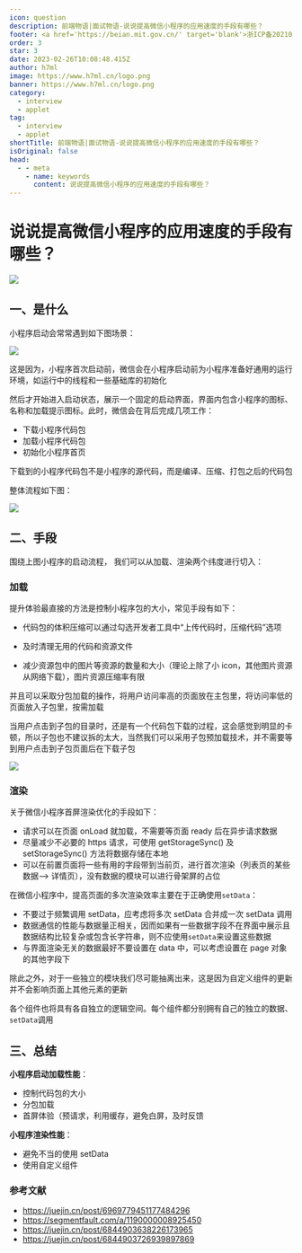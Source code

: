 ```yaml
---
icon: question
description: 前端物语|面试物语-说说提高微信小程序的应用速度的手段有哪些？
footer: <a href='https://beian.mit.gov.cn/' target='blank'>浙ICP备2021037683号-2</a>说说提高微信小程序的应用速度的手段有哪些？
order: 3
star: 3
date: 2023-02-26T10:08:48.415Z
author: h7ml
image: https://www.h7ml.cn/logo.png
banner: https://www.h7ml.cn/logo.png
category:
  - interview
  - applet
tag:
  - interview
  - applet
shortTitle: 前端物语|面试物语-说说提高微信小程序的应用速度的手段有哪些？
isOriginal: false
head:
  - - meta
    - name: keywords
      content: 说说提高微信小程序的应用速度的手段有哪些？
---
```


# 说说提高微信小程序的应用速度的手段有哪些？

![](http://static.5ibug.net/vitepress/assets/images/interview/f606d530-3278-11ec-a752-75723a64e8f5.png)

## 一、是什么

小程序启动会常常遇到如下图场景：

![](http://static.5ibug.net/vitepress/assets/images/interview/03941230-3279-11ec-8e64-91fdec0f05a1.png)

这是因为，小程序首次启动前，微信会在小程序启动前为小程序准备好通用的运行环境，如运行中的线程和一些基础库的初始化

然后才开始进入启动状态，展示一个固定的启动界面，界面内包含小程序的图标、名称和加载提示图标。此时，微信会在背后完成几项工作：

- 下载小程序代码包
- 加载小程序代码包
- 初始化小程序首页

下载到的小程序代码包不是小程序的源代码，而是编译、压缩、打包之后的代码包

整体流程如下图：

![](http://static.5ibug.net/vitepress/assets/images/interview/11c0ea90-3279-11ec-a752-75723a64e8f5.png)

## 二、手段

围绕上图小程序的启动流程， 我们可以从加载、渲染两个纬度进行切入：

### 加载

提升体验最直接的方法是控制小程序包的大小，常见手段有如下：

- 代码包的体积压缩可以通过勾选开发者工具中“上传代码时，压缩代码”选项

- 及时清理无用的代码和资源文件
- 减少资源包中的图片等资源的数量和大小（理论上除了小 icon，其他图片资源从网络下载），图片资源压缩率有限

并且可以采取分包加载的操作，将用户访问率高的页面放在主包里，将访问率低的页面放入子包里，按需加载

当用户点击到子包的目录时，还是有一个代码包下载的过程，这会感觉到明显的卡顿，所以子包也不建议拆的太大，当然我们可以采用子包预加载技术，并不需要等到用户点击到子包页面后在下载子包

![](http://static.5ibug.net/vitepress/assets/images/interview/2034de10-3279-11ec-8e64-91fdec0f05a1.png)

### 渲染

关于微信小程序首屏渲染优化的手段如下：

- 请求可以在页面 onLoad 就加载，不需要等页面 ready 后在异步请求数据
- 尽量减少不必要的 https 请求，可使用 getStorageSync() 及 setStorageSync() 方法将数据存储在本地
- 可以在前置页面将一些有用的字段带到当前页，进行首次渲染（列表页的某些数据--> 详情页），没有数据的模块可以进行骨架屏的占位

在微信小程序中，提高页面的多次渲染效率主要在于正确使用`setData`：

- 不要过于频繁调用 setData，应考虑将多次 setData 合并成一次 setData 调用
- 数据通信的性能与数据量正相关，因而如果有一些数据字段不在界面中展示且数据结构比较复杂或包含长字符串，则不应使用`setData`来设置这些数据
- 与界面渲染无关的数据最好不要设置在 data 中，可以考虑设置在 page 对象的其他字段下

除此之外，对于一些独立的模块我们尽可能抽离出来，这是因为自定义组件的更新并不会影响页面上其他元素的更新

各个组件也将具有各自独立的逻辑空间。每个组件都分别拥有自己的独立的数据、`setData`调用

## 三、总结

**小程序启动加载性能**：

- 控制代码包的大小
- 分包加载
- 首屏体验（预请求，利用缓存，避免白屏，及时反馈

**小程序渲染性能**：

- 避免不当的使用 setData
- 使用自定义组件

### 参考文献

- <https://juejin.cn/post/6969779451177484296>
- <https://segmentfault.com/a/1190000008925450>
- <https://juejin.cn/post/6844903638226173965>
- <https://juejin.cn/post/6844903726939897869>
